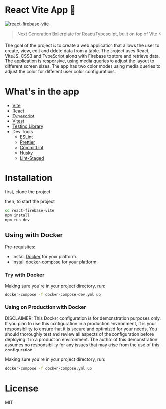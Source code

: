 # React Vite App 🌋

[![react-firebase-vite](https://i.ibb.co/LZbhV0h/chrome-capture-2023-4-5-MConverter-eu.webp)](https://github.com/codenuru/react-firebase-vite)
> Next Generation Boilerplate for React/Typescript, built on top of Vite ⚡️

The goal of the project is to create a web application that allows the user to create, view, edit and delete data from a table. The project uses React, ViteJS, CSS3 and TypeScript along with Firebase to store and retrieve data. The application is responsive, using media queries to adjust the layout to different screen sizes. The app has two color modes using media queries to adjust the color for different user color configurations.

# What's in the app

- [Vite](https://vitejs.dev/)
- [React](https://reactjs.org/)
- [Typescript](https://www.typescriptlang.org/)
- [Vitest](https://vitest.dev/)
- [Testing Library](https://testing-library.com/)
- Dev Tools
  - [ESLint](https://eslint.org/)
  - [Prettier](https://prettier.io/)
  - [CommitLint](https://commitlint.js.org/#/)
  - [Husky](https://typicode.github.io/husky/#/)
  - [Lint-Staged](https://github.com/okonet/lint-staged)

# Installation

first, clone the project

then, to start the project

```Bash
cd react-firebase-vite
npm install
npm run dev
```

## Using with Docker

Pre-requisites:

- Install [Docker](https://www.docker.com/get-docker) for your platform.
- Install [docker-compose](https://docs.docker.com/compose/install/) for your platform.

### Try with Docker

Making sure you're in your project directory, run:

```bash
docker-compose -f docker-compose-dev.yml up
```

### Using on Production with Docker

DISCLAIMER: This Docker configuration is for demonstration purposes only. If you plan to use this configuration in a production environment, it is your responsibility to ensure that it is secure and optimized for your needs. You should thoroughly test and review all aspects of the configuration before deploying it in a production environment. The author of this demonstration assumes no responsibility for any issues that may arise from the use of this configuration.

Making sure you're in your project directory, run:

```bash
docker-compose -f docker-compose.yml up
```

# License

MIT
